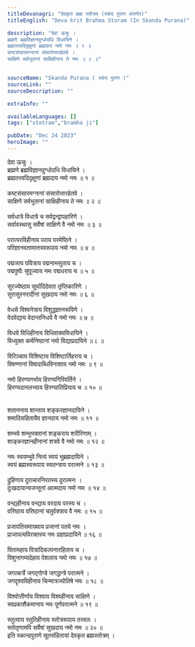 ```yaml
---
titleDevanagri: "देवकृत ब्रह्म स्तोत्रम् (स्कंद पुराण अंतर्गत)"
titleEnglish: "Deva krit Brahma Storam (In Skanda Purana)"

description: "देवा ऊचुः ।
ब्रह्मणे ब्रह्मविज्ञानदुग्धोदधि विधायिने ।
ब्रह्मतत्त्वदिदृक्षूणां ब्रह्मदाय नमो नमः ॥ १ ॥
कष्टसंसारमग्नानां संसारोत्तारहेतवे ।
साक्षिणे सर्वभूतानां साक्षिहीनाय ते नमः ॥ २ ॥"


sourceName: "Skanda Purana ( स्कंद पुराण )"
sourceLink: ""
sourceDescription: ""

extraInfo: ""

availableLanguages: []
tags: ["stotram","bramha ji"]

pubDate: "Dec 24 2023"
heroImage: ""
---
```


<div class="mb-1">देवा ऊचुः ।<br/></div><div class="mb-1">ब्रह्मणे ब्रह्मविज्ञानदुग्धोदधि विधायिने ।<br/>ब्रह्मतत्त्वदिदृक्षूणां ब्रह्मदाय नमो नमः ॥ १ ॥<br/><br/>कष्टसंसारमग्नानां संसारोत्तारहेतवे ।<br/>साक्षिणे सर्वभूतानां साक्षिहीनाय ते नमः ॥ २ ॥<br/><br/>सर्वधात्रे विधात्रे च सर्वद्वन्द्वापहारिणे ।<br/>सर्वावस्थासु सर्वेषां साक्षिणे वै नमो नमः ॥ ३ ॥<br/><br/>परात्परविहीनाय पराय परमेष्ठिने ।<br/>परिज्ञानवतामात्तस्वरूपाय नमो नमः ॥ ४ ॥<br/><br/>पद्मजाय पवित्राय पद्मनाभसुताय च ।<br/>पद्मपुष्पैः सुपूज्याय नमः पद्मधराय च ॥ ५ ॥<br/><br/>सुरज्येष्ठाय सूर्यादिदेवता तृप्तिकारिणे ।<br/>सुरासुरनरादीनां सुखदाय नमो नमः ॥ ६ ॥<br/><br/>वेधसे विश्वनेत्राय विशुद्धज्ञानरूपिणे ।<br/>वेदवेद्याय वेदान्तनिधये वै नमो नमः ॥ ७ ॥<br/><br/>विधये विधिहीनाय विधिवाक्यविधायिने ।<br/>विध्युक्त कर्मनिष्ठानां नमो विद्याप्रदायिने ॥ ८ ॥<br/><br/>विरिञ्चाय विशिष्टाय विशिष्टार्तिहराय च ।<br/>विषण्णानां विषादाब्धिविनाशाय नमो नमः ॥ ९ ॥<br/><br/>नमो हिरण्यगर्भाय हिरण्यगिरिवर्तिने ।<br/>हिरण्यदानलभ्याय हिरण्यातिप्रियाय च ॥ १० ॥<br/><br/><br/>शताननाय शान्ताय शङ्करज्ञानदायिने ।<br/>शमादिसहितायैव ज्ञानदाय नमो नमः ॥ ११ ॥<br/><br/>शम्भवे शम्भुभक्तानां शङ्कराय शरीरिणाम् ।<br/>शाङ्करज्ञानहीनानां शत्रवे वै नमो नमः ॥ १२ ॥<br/><br/>नमः स्वयम्भुवे नित्यं स्वयं भूब्रह्मदायिने ।<br/>स्वयं ब्रह्मस्वरूपाय स्वतन्त्राय परात्मने ॥ १३ ॥<br/><br/>द्रुहिणाय दुराचारनिरतस्य दुरात्मनः ।<br/>दुःखदायान्यजन्तूनां आत्मदाय नमो नमः ॥ १४ ॥<br/><br/>वन्द्यहीनाय वन्द्याय वरदाय परस्य च ।<br/>वरिष्ठाय वरिष्ठानां चतुर्वक्त्राय वै नमः ॥ १५ ॥<br/><br/>प्रजापतिसमाख्याय प्रजानां पतये नमः ।<br/>प्राजापत्यविरक्तस्य नमः प्रज्ञाप्रदायिने ॥ १६ ॥<br/><br/>पितामहाय पित्रादिकल्पनारहिताय च ।<br/>पिशुनागम्यदेहाय पेशलाय नमो नमः ॥ १७ ॥<br/><br/>जगत्कर्त्रे जगद्गोप्त्रे जगद्धन्त्रे परात्मने ।<br/>जगद्दृश्यविहीनाय चिन्मात्रज्योतिषे नमः ॥ १८ ॥<br/><br/>विश्वोत्तीर्णाय विश्वाय विश्वहीनाय साक्षिणे ।<br/>स्वप्रकाशैकमानाय नमः पूर्णपरात्मने ॥ १९ ॥<br/><br/>स्तुत्याय स्तुतिहीनाय स्तोत्ररूपाय तत्त्वतः ।<br/>स्तोतृणामपि सर्वेषां सुखदाय नमो नमः ॥ २० ॥<br/></div><div class="mb-1">इति स्कान्दपुराणे सूतसंहितायां देवकृत ब्रह्मस्तोत्रम् ।<br/></div>
